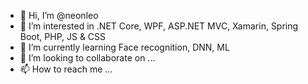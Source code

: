 - 👋 Hi, I’m @neonleo
- 👀 I’m interested in .NET Core, WPF, ASP.NET MVC, Xamarin, Spring Boot, PHP, JS & CSS
- 🌱 I’m currently learning Face recognition, DNN, ML
- 💞️ I’m looking to collaborate on ...
- 📫 How to reach me ...

<!---
neonleo/neonleo is a ✨ special ✨ repository because its `README.md` (this file) appears on your GitHub profile.
You can click the Preview link to take a look at your changes.
--->
